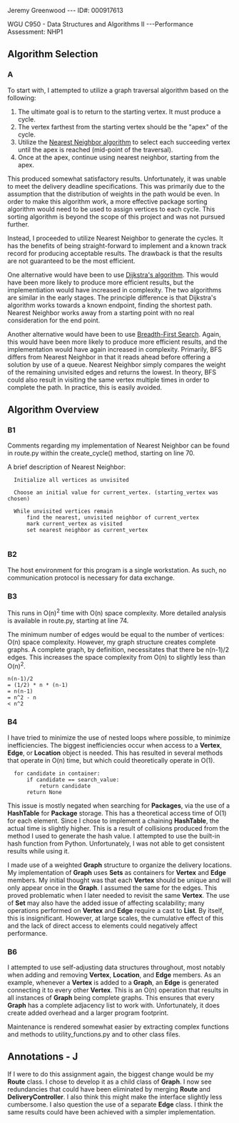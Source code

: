Jeremy Greenwood --- ID#: 000917613

WGU C950 - Data Structures and Algorithms II ---Performance Assessment: NHP1

## Algorithm Selection
### A
To start with, I attempted to utilize a graph traversal algorithm based on the following:
1. The ultimate goal is to return to the starting vertex. It must produce a cycle.
2. The vertex farthest from the starting vertex should be the "apex" of the cycle.
3. Utilize the [Nearest Neighbor algorithm](https://en.wikipedia.org/wiki/Nearest_neighbour_algorithm) to select each succeeding vertex until the apex is reached (mid-point of the traversal).
4. Once at the apex, continue using nearest neighbor, starting from the apex.

This produced somewhat satisfactory results. Unfortunately, it was unable to meet the delivery deadline specifications. This was primarily due to the assumption that the distribution of weights in the path would be even. In order to make this algorithm work, a more effective package sorting algorithm would need to be used to assign vertices to each cycle. This sorting algorithm is beyond the scope of this project and was not pursued further.

Instead, I proceeded to utilize Nearest Neighbor to generate the cycles. It has the benefits of being straight-forward to implement and a known track record for producing acceptable results. The drawback is that the results are not guaranteed to be the most efficient.

One alternative would have been to use [Dijkstra's algorithm](https://en.wikipedia.org/wiki/Dijkstra%27s_algorithm). This would have been more likely to produce more efficient results, but the implementiation would have increased in complexity. The two algorithms are similar in the early stages. The principle difference is that Dijkstra's algorithm works towards a known endpoint, finding the shortest path. Nearest Neighbor works away from a starting point with no real consideration for the end point.

Another alternative would have been to use [Breadth-First Search](https://en.wikipedia.org/wiki/Breadth-first_search). Again, this would have been more likely to produce more efficient results, and the implementation would have again increased in complexity. Primarily, BFS differs from Nearest Neighbor in that it reads ahead before offering a solution by use of a queue. Nearest Neighbor simply compares the weight of the remaining unvisited edges and returns the lowest. In theory, BFS could also result in visiting the same vertex multiple times in order to complete the path. In practice, this is easily avoided.

## Algorithm Overview
### B1
Comments regarding my implementation of Nearest Neighbor can be found in route.py within the create_cycle() method, starting on line 70. 

A brief description of Nearest Neighbor:
```
  Initialize all vertices as unvisited
    
  Choose an initial value for current_vertex. (starting_vertex was chosen)
  
  While unvisited vertices remain
      find the nearest, unvisited neighbor of current_vertex
      mark current_vertex as visited
      set nearest neighbor as current_vertex
      
```

### B2
The host environment for this program is a single workstation. As such, no communication protocol is necessary for data exchange.

### B3
This runs in O(n)<sup>2</sup> time with O(n) space complexity. More detailed analysis is available in route.py, starting at line 74.

The minimum number of edges would be equal to the number of vertices: O(n) space complexity. However, my graph structure creates complete graphs. A complete graph, by definition, necessitates that there be n(n-1)/2 edges. This increases the space complexity from O(n) to slightly less than O(n)<sup>2</sup>.
```
n(n-1)/2
= (1/2) * n * (n-1)
= n(n-1)
= n^2 - n
< n^2
```

### B4
I have tried to minimize the use of nested loops where possible, to minimize inefficiencies. The biggest inefficiencies occur when access to a __Vertex__, __Edge__, or __Location__ object is needed. This has resulted in several methods that operate in O(n) time, but which could theoretically operate in O(1).
```        
  for candidate in container:
      if candidate == search_value:
          return candidate
      return None
```

This issue is mostly negated when searching for __Packages__, via the use of a __HashTable__ for __Package__ storage. This has a theoretical access time of O(1) for each element. Since I chose to implement a chaining __HashTable__, the actual time is slightly higher. This is a result of collisions produced from the method I used to generate the hash value. I attempted to use the built-in hash function from Python. Unfortunately, I was not able to get consistent results while using it.

I made use of a weighted __Graph__ structure to organize the delivery locations. My implementation of __Graph__ uses __Sets__ as containers for __Vertex__ and __Edge__ members. My initial thought was that each __Vertex__ should be unique and will only appear once in the __Graph__. I assumed the same for the edges. This proved problematic when I later needed to revisit the same __Vertex__. The use of __Set__ may also have the added issue of affecting scalability; many operations performed on __Vertex__ and __Edge__ require a cast to __List__. By itself, this is insignificant. However, at large scales, the cumulative effect of this and the lack of direct access to elements could negatively affect performance.

### B6
I attempted to use self-adjusting data structures throughout, most notably when adding and removing __Vertex__, __Location__, and __Edge__ members. As an example, whenever a __Vertex__ is added to a __Graph__, an __Edge__ is generated connecting it to every other __Vertex__. This is an O(n) operation that results in all instances of __Graph__ being complete graphs. This ensures that every __Graph__ has a complete adjacency list to work with. Unfortunately, it does create added overhead and a larger program footprint. 

Maintenance is rendered somewhat easier by extracting complex functions and methods to utility_functions.py and to other class files.

## Annotations - J
If I were to do this assignment again, the biggest change would be my __Route__ class. I chose to develop it as a child class of __Graph__. I now see redundancies that could have been eliminated by merging __Route__ and __DeliveryController__. I also think this might make the interface slightly less cumbersome. I also question the use of a separate __Edge__ class. I think the same results could have been achieved with a simpler implementation.
